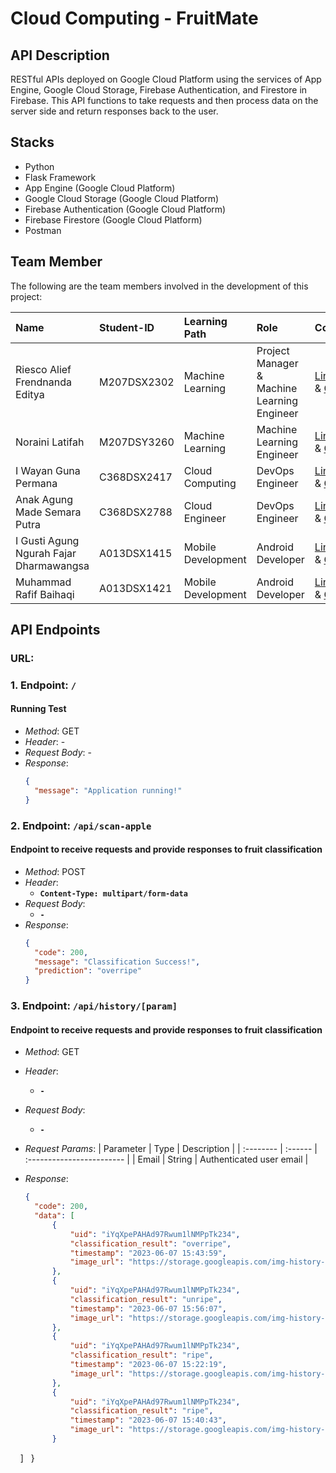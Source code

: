 # Cloud Computing - FruitMate

## API Description
RESTful APIs deployed on Google Cloud Platform using the services of App Engine, Google Cloud Storage, Firebase Authentication, and Firestore in Firebase. This API functions to take requests and then process data on the server side and return responses back to the user.

## Stacks
- Python
- Flask Framework
- App Engine (Google Cloud Platform)
- Google Cloud Storage (Google Cloud Platform)
- Firebase Authentication (Google Cloud Platform)
- Firebase Firestore (Google Cloud Platform)
- Postman

## Team Member
The following are the team members involved in the development of this project:

| Name | Student-ID | Learning Path | Role | Contacts |
| :-------- | :------- | :-------------------------------- | :-------- | :-------- |
| Riesco Alief Frendnanda Editya | M207DSX2302 | Machine Learning | Project Manager & Machine Learning Engineer | [LinkedIn](https://www.linkedin.com/in/riesco-alief-frendnanda-editya-a65929244/) & [Github](https://github.com/riszt892) |
| Noraini Latifah | M207DSY3260 | Machine Learning | Machine Learning Engineer | [LinkedIn](https://www.linkedin.com/in/norainilatifah/) & [Github](https://github.com/Noraini09) |
| I Wayan Guna Permana | C368DSX2417 | Cloud Computing | DevOps Engineer | [LinkedIn](https://www.linkedin.com/in/i-wayan-guna-permana/) & [Github](https://github.com/gunapermana) |
| Anak Agung Made Semara Putra | C368DSX2788 | Cloud Engineer | DevOps Engineer | [LinkedIn](https://www.linkedin.com/in/gungwahada1/) & [Github](https://github.com/Gungwahada1) |
| I Gusti Agung Ngurah Fajar Dharmawangsa | A013DSX1415 | Mobile Development | Android Developer | [LinkedIn](https://www.linkedin.com/in/ngurahfajar/) & [Github](https://github.com/NgurahFajar) |
| Muhammad Rafif Baihaqi | A013DSX1421 | Mobile Development | Android Developer | [LinkedIn](https://www.linkedin.com/in/muhammad-rafif-baihaqi-198b56226/) & [Github](https://github.com/Raff-28) |


## API Endpoints

### URL: 

### 1. Endpoint: `/`
#### Running Test
- *Method*: GET
- *Header*: -
- *Request Body*: -
- *Response*:
  ```json
  {
    "message": "Application running!"
  }
  ```
  
### 2. Endpoint: `/api/scan-apple`
#### Endpoint to receive requests and provide responses to fruit classification
- *Method*: POST
- *Header*: 
  - **`Content-Type: multipart/form-data`**
- *Request Body*:
  - **`-`**
- *Response*:
  ```json
  {
    "code": 200,
    "message": "Classification Success!",
    "prediction": "overripe"
  }
  ```
  
### 3. Endpoint: `/api/history/[param]`
#### Endpoint to receive requests and provide responses to fruit classification
- *Method*: GET
- *Header*: 
  - **`-`**
- *Request Body*:
  - **`-`**
- *Request Params*:
  | Parameter | Type    | Description               |
  | :-------- | :------ | :------------------------ |
  | Email     | String  | Authenticated user email  |

- *Response*:
  ```json
  {
    "code": 200,
    "data": [
        {
            "uid": "iYqXpePAHAd97Rwum1lNMPpTk234",
            "classification_result": "overripe",
            "timestamp": "2023-06-07 15:43:59",
            "image_url": "https://storage.googleapis.com/img-history-storage-bucket/20230607154356_iYqXpePAHAd97Rwum1lNMPpTk2N2_0TjqBkd6WD.jpg"
        },
        {
            "uid": "iYqXpePAHAd97Rwum1lNMPpTk234",
            "classification_result": "unripe",
            "timestamp": "2023-06-07 15:56:07",
            "image_url": "https://storage.googleapis.com/img-history-storage-bucket/20230607155606_iYqXpePAHAd97Rwum1lNMPpTk2N2_yqVBs0lM1V.jpg"
        },
        {
            "uid": "iYqXpePAHAd97Rwum1lNMPpTk234",
            "classification_result": "ripe",
            "timestamp": "2023-06-07 15:22:19",
            "image_url": "https://storage.googleapis.com/img-history-storage-bucket/20230607152212_iYqXpePAHAd97Rwum1lNMPpTk2N2_XCaFE0odhY.jpg"
        },
        {
            "uid": "iYqXpePAHAd97Rwum1lNMPpTk234",
            "classification_result": "ripe",
            "timestamp": "2023-06-07 15:40:43",
            "image_url": "https://storage.googleapis.com/img-history-storage-bucket/20230607154040_iYqXpePAHAd97Rwum1lNMPpTk2N2_qezPXcnajK.jpg"
        }
    ]
  }
  ```
